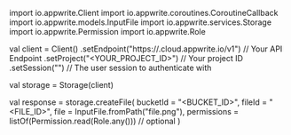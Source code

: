 import io.appwrite.Client
import io.appwrite.coroutines.CoroutineCallback
import io.appwrite.models.InputFile
import io.appwrite.services.Storage
import io.appwrite.Permission
import io.appwrite.Role

val client = Client()
    .setEndpoint("https://<REGION>.cloud.appwrite.io/v1") // Your API Endpoint
    .setProject("<YOUR_PROJECT_ID>") // Your project ID
    .setSession("") // The user session to authenticate with

val storage = Storage(client)

val response = storage.createFile(
    bucketId = "<BUCKET_ID>",
    fileId = "<FILE_ID>",
    file = InputFile.fromPath("file.png"),
    permissions = listOf(Permission.read(Role.any())) // optional
)

